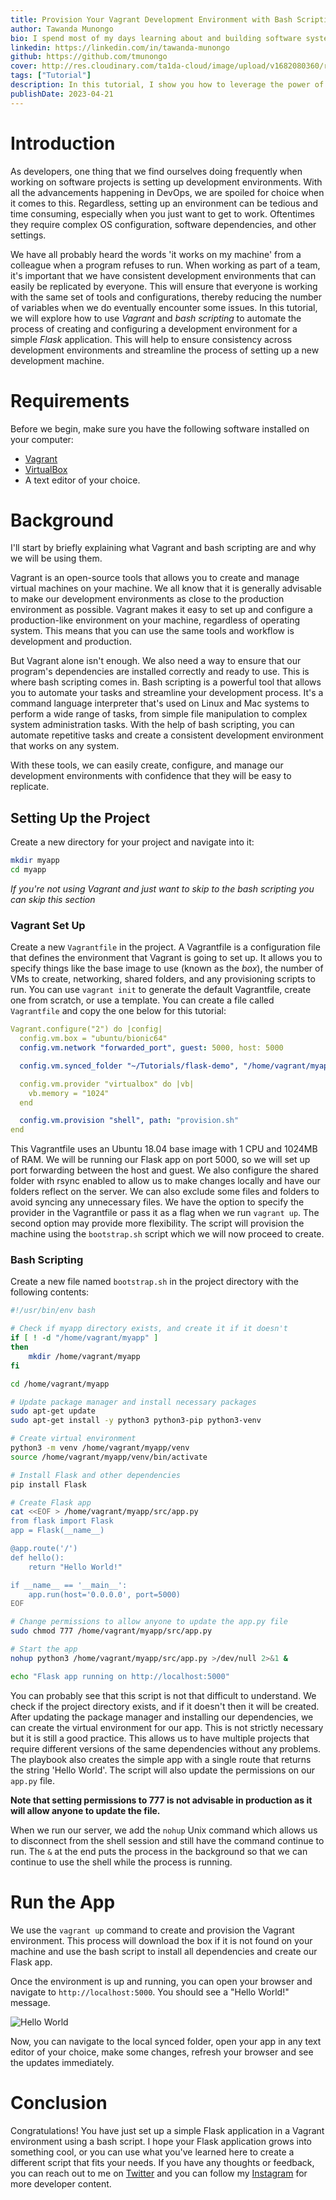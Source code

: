 ```yaml
---
title: Provision Your Vagrant Development Environment with Bash Scripting
author: Tawanda Munongo
bio: I spend most of my days learning about and building software systems. When I inevitably learn something new, I come here and write about it. Once in a while, I might throw in some fiction and philosophy.
linkedin: https://linkedin.com/in/tawanda-munongo
github: https://github.com/tmunongo
cover: http://res.cloudinary.com/ta1da-cloud/image/upload/v1682080360/realm/covers/Provision%20Your%20Vagrant%20Development%20Environment%20with%20Bash%20Scripting.jpg
tags: ["Tutorial"]
description: In this tutorial, I show you how to leverage the power of BASH scripting to provision your development environment.
publishDate: 2023-04-21
---
```


# Introduction

As developers, one thing that we find ourselves doing frequently when working on software projects is setting up development environments. With all the advancements happening in DevOps, we are spoiled for choice when it comes to this. Regardless, setting up an environment can be tedious and time consuming, especially when you just want to get to work. Oftentimes they require complex OS configuration, software dependencies, and other settings.

We have all probably heard the words 'it works on my machine' from a colleague when a program refuses to run. When working as part of a team, it's important that we have consistent development environments that can easily be replicated by everyone. This will ensure that everyone is working with the same set of tools and configurations, thereby reducing the number of variables when we do eventually encounter some issues. In this tutorial, we will explore how to use _Vagrant_ and _bash scripting_ to automate the process of creating and configuring a development environment for a simple _Flask_ application. This will help to ensure consistency across development environments and streamline the process of setting up a new development machine.

# Requirements

Before we begin, make sure you have the following software installed on your computer:

- [Vagrant](https://www.vagrantup.com/downloads)
- [VirtualBox](https://www.virtualbox.org/wiki/Downloads)
- A text editor of your choice.

# Background

I'll start by briefly explaining what Vagrant and bash scripting are and why we will be using them.

Vagrant is an open-source tools that allows you to create and manage virtual machines on your machine. We all know that it is generally advisable to make our development environments as close to the production environment as possible. Vagrant makes it easy to set up and configure a production-like environment on your machine, regardless of operating system. This means that you can use the same tools and workflow is development and production.

But Vagrant alone isn't enough. We also need a way to ensure that our program's dependencies are installed correctly and ready to use. This is where bash scripting comes in. Bash scripting is a powerful tool that allows you to automate your tasks and streamline your development process. It's a command language interpreter that's used on Linux and Mac systems to perform a wide range of tasks, from simple file manipulation to complex system administration tasks. With the help of bash scripting, you can automate repetitive tasks and create a consistent development environment that works on any system.

With these tools, we can easily create, configure, and manage our development environments with confidence that they will be easy to replicate.

## Setting Up the Project

Create a new directory for your project and navigate into it:

```bash
mkdir myapp
cd myapp
```

_If you're not using Vagrant and just want to skip to the bash scripting you can skip this section_

### Vagrant Set Up

Create a new `Vagrantfile` in the project. A Vagrantfile is a configuration file that defines the environment that Vagrant is going to set up. It allows you to specify things like the base image to use (known as the _box_), the number of VMs to create, networking, shared folders, and any provisioning scripts to run. You can use `vagrant init` to generate the default Vagrantfile, create one from scratch, or use a template. You can create a file called `Vagrantfile` and copy the one below for this tutorial:

```yml
Vagrant.configure("2") do |config|
  config.vm.box = "ubuntu/bionic64"
  config.vm.network "forwarded_port", guest: 5000, host: 5000

  config.vm.synced_folder "~/Tutorials/flask-demo", "/home/vagrant/myapp", type: "rsync", rsync__exclude: [".git/"]

  config.vm.provider "virtualbox" do |vb|
    vb.memory = "1024"
  end

  config.vm.provision "shell", path: "provision.sh"
end
```

This Vagrantfile uses an Ubuntu 18.04 base image with 1 CPU and 1024MB of RAM. We will be running our Flask app on port 5000, so we will set up port forwarding between the host and guest. We also configure the shared folder with rsync enabled to allow us to make changes locally and have our folders reflect on the server. We can also exclude some files and folders to avoid syncing any unnecessary files. We have the option to specify the provider in the Vagrantfile or pass it as a flag when we run `vagrant up`. The second option may provide more flexibility. The script will provision the machine using the `bootstrap.sh` script which we will now proceed to create.

### Bash Scripting

Create a new file named `bootstrap.sh` in the project directory with the following contents:

```bash
#!/usr/bin/env bash

# Check if myapp directory exists, and create it if it doesn't
if [ ! -d "/home/vagrant/myapp" ]
then
    mkdir /home/vagrant/myapp
fi

cd /home/vagrant/myapp

# Update package manager and install necessary packages
sudo apt-get update
sudo apt-get install -y python3 python3-pip python3-venv

# Create virtual environment
python3 -m venv /home/vagrant/myapp/venv
source /home/vagrant/myapp/venv/bin/activate

# Install Flask and other dependencies
pip install Flask

# Create Flask app
cat <<EOF > /home/vagrant/myapp/src/app.py
from flask import Flask
app = Flask(__name__)

@app.route('/')
def hello():
    return "Hello World!"

if __name__ == '__main__':
    app.run(host='0.0.0.0', port=5000)
EOF

# Change permissions to allow anyone to update the app.py file
sudo chmod 777 /home/vagrant/myapp/src/app.py

# Start the app
nohup python3 /home/vagrant/myapp/src/app.py >/dev/null 2>&1 &

echo "Flask app running on http://localhost:5000"
```

You can probably see that this script is not that difficult to understand. We check if the project directory exists, and if it doesn't then it will be created. After updating the package manager and installing our dependencies, we can create the virtual environment for our app. This is not strictly necessary but it is still a good practice. This allows us to have multiple projects that require different versions of the same dependencies without any problems. The playbook also creates the simple app with a single route that returns the string 'Hello World'. The script will also update the permissions on our `app.py` file.

**Note that setting permissions to 777 is not advisable in production as it will allow anyone to update the file.**

When we run our server, we add the `nohup` Unix command which allows us to disconnect from the shell session and still have the command continue to run. The `&` at the end puts the process in the background so that we can continue to use the shell while the process is running.

# Run the App

We use the `vagrant up` command to create and provision the Vagrant environment. This process will download the box if it is not found on your machine and use the bash script to install all dependencies and create our Flask app.

Once the environment is up and running, you can open your browser and navigate to `http://localhost:5000`. You should see a "Hello World!" message.

![Hello World](https://res.cloudinary.com/ta1da-cloud/image/upload/v1682080236/realm/tutorials/vagrant-flash-bash-scripting/hello-world_vwrbmd.png)

Now, you can navigate to the local synced folder, open your app in any text editor of your choice, make some changes, refresh your browser and see the updates immediately.

# Conclusion

Congratulations! You have just set up a simple Flask application in a Vagrant environment using a bash script. I hope your Flask application grows into something cool, or you can use what you've learned here to create a different script that fits your needs. If you have any thoughts or feedback, you can reach out to me on [Twitter](https://twitter.com/edtha3rd) and you can follow my [Instagram](https://instagram.com/fullstackmaverick) for more developer content.
